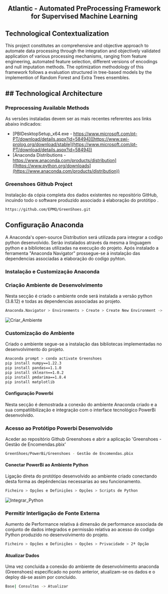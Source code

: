 
<br>
<p align="center">
  <h2 align="center"> Atlantic - Automated PreProcessing Framework for Supervised Machine Learning
  <br>
  

## Technological Contextualization <a name = "ta"></a>

This project constitutes an comprehensive and objective approach to automate data processing through the integration and objectively validated application of various processing mechanisms, ranging from feature engineering, automated feature selection, different versions of encodings and null imputation methods.  The optimization methodology of this framework follows a evaluation structured in tree-based models by the implemention of Random Forest and Extra Trees ensembles.

## ## Technological Architecture <a name = "ta"></a>
    
    
### Preprocessing Available Methods  <a name = "ta1"></a>

As versões instaladas devem ser as mais recentes referentes aos links abaixo indicados:

* [PBIDesktopSetup_x64.exe - https://www.microsoft.com/pt-PT/download/details.aspx?id=58494]([https://www.swi-prolog.org/download/stable](https://www.microsoft.com/pt-PT/download/details.aspx?id=58494))
* [Anaconda Distributions - https://www.anaconda.com/products/distribution]([https://www.python.org/downloads](https://www.anaconda.com/products/distribution))

### Greenshoes Github Project  <a name = "ta2"></a>

Instalação da cópia completa dos dados existentes no repositório GitHub, incuindo todo o software produzido associado á elaboração do protótipo .


  ```sh
  https://github.com/EPMQ/GreenShoes.git
  ```

## Configuração Anaconda  <a name = "tb"></a>

A Anaconda's open-source Distribution será utilizada para integrar a codigo python desenvolvido. Serão instalados através da mesma a linguagem python e a bibliotecas utilizadas na execução do projeto. Após instalado a ferramenta "Anaconda Navigator" prossegue-se á instalação das dependencias associadas a elaboração do codigo pyhton.

### Instalação e Customização Anaconda <a name = "tb1"></a>

### Criação Ambiente de Desenvolvimento <a name = "tb2"></a>

Nesta secção é criado o ambiente onde será instalada a versão python (3.8.12) e todas as dependencias associadas ao projeto.

  ```sh
  Anaconda.Navigator > Environments > Create > Create New Environment -> Name = Greenshoes
  ```
  
![Criar_Ambiente](https://github.com/EPMQ/GreenShoes/blob/dev/images/Criar_Ambiente.PNG)

### Customização do Ambiente <a name = "tb3"></a>

Criado o ambiente segue-se a instalação das bibliotecas implementadas no desenvolvimento do projeto.

  ```sh
Anaconda prompt > conda activate Greenshoes  
pip install numpy==1.22.3
pip install pandas==1.1.0
pip install sklearn==1.0.2
pip install pmdarima==1.8.4
pip install matplotlib
  ```

#### Configuração Powerbi  <a name = "td"></a>

Nesta secção é demostrada a conexão do ambiente Anaconda criado e a sua compatilibilização e integração com o interface tecnológico PowerBi desenvolvido. 

### Acesso ao Protótipo Powerbi Desenvolvido <a name = "td1"></a>

Aceder ao repositório Github Greenshoes e abrir a aplicação 'Greenshoes - Gestão de Encomendas.pbix'

  ```sh
  GreenShoes/PowerBi/Greenshoes - Gestão de Encomendas.pbix
  ```

#### Conectar PowerBi ao Ambiente Python<a name = "td2"></a>

Ligação direta do protótipo desenvolvido ao ambiente criado conectando desta forma as depêndencias necessarias ao seu funcionamento.

  ```sh
  Ficheiro > Opções e Definições > Opções > Scripts de Python
  ```

![Integrar_Python](https://github.com/EPMQ/GreenShoes/blob/dev/images/Integracao.PNG)

### Permitir Interligação de Fonte Externa <a name = "td3"></a>

Aumento de Performance relativa á dimensão de performance associada de conjunto de dados integrados e permissão relativa ao acesso do codigo Python produzido no desenvolvimento do projeto.

  ```sh
  Ficheiro > Opções e Definições > Opções > Privacidade > 2ª Opção
  ```

#### Atualizar Dados <a name = "td4"></a>

Uma vez concluida a conexão do ambiente de desenvolvimento anaconda (Greenshoes) especificado no ponto anterior, atualizam-se os dados e o deploy dá-se assim por concluido. 

  ```sh
  Base| Consultas -> Atualizar
  ```

